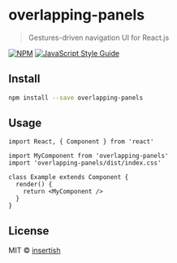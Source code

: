 # overlapping-panels

> Gestures-driven navigation UI for React.js

[![NPM](https://img.shields.io/npm/v/overlapping-panels.svg)](https://www.npmjs.com/package/overlapping-panels) [![JavaScript Style Guide](https://img.shields.io/badge/code_style-standard-brightgreen.svg)](https://standardjs.com)

## Install

```bash
npm install --save overlapping-panels
```

## Usage

```tsx
import React, { Component } from 'react'

import MyComponent from 'overlapping-panels'
import 'overlapping-panels/dist/index.css'

class Example extends Component {
  render() {
    return <MyComponent />
  }
}
```

## License

MIT © [insertish](https://github.com/insertish)

